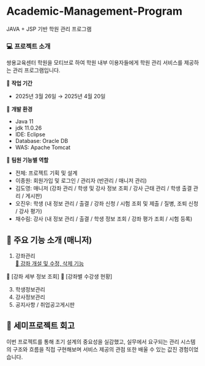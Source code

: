 # Academic-Management-Program
JAVA + JSP 기반 학원 관리 프로그램 <br>

### :computer: 프로젝트 소개
쌍용교육센터 학원을 모티브로 하여 학원 내부 이용자들에게 학원 관리 서비스를 제공하는 관리 프로그램입니다.


:calendar:  **작업 기간** <br>
- 2025년 3월 26일 → 2025년 4월 20일

:page_with_curl: **개발 환경** <br>
- Java 11
- jdk 11.0.26
- IDE: Eclipse
- Database: Oracle DB
- WAS: Apache Tomcat

:busts_in_silhouette:  **팀원 기능별 역할** <br>
- 전체: 프로젝트 기획 및 설계
- 이종원: 회원가입 및 로그인 / 관리자 (반관리 / 매니저 관리)
- 김도영: 매니저 (강좌 관리 / 학생 및 강사 정보 조회 / 강사 근태 관리 / 학생 출결 관리 / 게시판)
- 오진우: 학생 (내 정보 관리 / 출결 / 강좌 신청 / 시험 조회 및 제출 / 질병, 조퇴 신청 / 강사 평가)
- 채수림: 강사 (내 정보 관리 / 출결 / 학생 정보 조회 / 강좌 평가 조회 / 시험 등록)

## :pushpin: 주요 기능 소개 (매니저)
1) 강좌관리  
<a href="https://github.com/ddozero/Academic-Management-Program/wiki/1)-%EC%A3%BC%EC%9A%94%EA%B8%B0%EB%8A%A5-%E2%80%90-%EA%B0%95%EC%A2%8C%EA%B4%80%EB%A6%AC#%EA%B0%95%EC%A2%8C-%EA%B0%9C%EC%84%A4-%EB%B0%8F-%EC%88%98%EC%A0%95-%EC%82%AD%EC%A0%9C">🔖 강좌 개설 및 수정, 삭제 기능</a>

🔖 [강좌 세부 정보 조회]
🔖 [강좌별 수강생 현황]

3) 학생정보관리  
4) 강사정보관리  
5) 공지사항 / 취업공고게시판




## :dizzy: 세미프로젝트 회고
이번 프로젝트를 통해 초기 설계의 중요성을 실감했고, 실무에서 요구되는 관리 시스템의 구조와 흐름을 직접 구현해보며 서비스 제공의 관점 또한 
배울 수 있는 값진 경험이었습니다.


